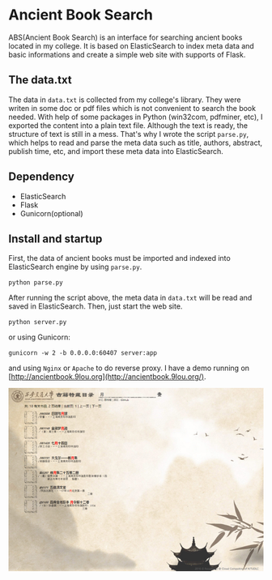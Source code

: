 # Ancient Book Search

ABS(Ancient Book Search) is an interface for searching ancient books located in my college. It is based on ElasticSearch to index meta data and basic informations and create a simple web site with supports of Flask.

## The data.txt

The data in `data.txt` is collected from my college's library. They were writen in some doc or pdf files which is not convenient to search the book needed. With help of some packages in Python (win32com, pdfminer, etc), I exported the content into a plain text file. Although the text is ready, the structure of text is still in a mess. That's why I wrote the script `parse.py`, which helps to read and parse the meta data such as title, authors, abstract, publish time, etc, and import these meta data into ElasticSearch.

## Dependency

- ElasticSearch
- Flask
- Gunicorn(optional)

## Install and startup

First, the data of ancient books must be imported and indexed into ElasticSearch engine by using `parse.py`.

    python parse.py

After running the script above, the meta data in `data.txt` will be read and saved in ElasticSearch. Then, just start the web site.

    python server.py

or using Gunicorn:

    gunicorn -w 2 -b 0.0.0.0:60407 server:app

and using `Nginx` or `Apache` to do reverse proxy.
I have a demo running on [http://ancientbook.9lou.org](http://ancientbook.9lou.org/).

![Screenshot](https://raw.githubusercontent.com/focusheart/ancientbooksearch/master/static/img/demo.png)
